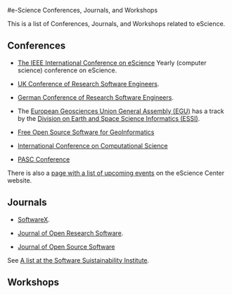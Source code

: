 #e-Science Conferences, Journals, and Workshops

This is a list of Conferences, Journals, and Workshops related to eScience.

## Conferences

* [The IEEE International Conference on eScience](https://escience-conference.org/) Yearly (computer science) conference on eScience.

* [UK Conference of Research Software Engineers](https://rse.ac.uk/conf2019/).

* [German Conference of Research Software Engineers](https://www.de-rse.org/en/conf2019/index.html).

* The [European Geosciences Union General Assembly (EGU)](http://www.egu.eu/) has a track by the [Division on Earth and Space Science Informatics (ESSI)](http://www.egu.eu/essi/home/).

* [Free Open Source Software for GeoInformatics](https://2019.foss4g.org/)

* [International Conference on Computational Science](https://www.iccs-meeting.org/iccs2019/)

* [PASC Conference](https://pasc19.pasc-conference.org)


There is also a [page with a list of upcoming events](https://www.esciencecenter.nl/events/) on the eScience Center website.

## Journals


* [SoftwareX](http://www.journals.elsevier.com/softwarex/).

* [Journal of Open Research Software](http://openresearchsoftware.metajnl.com/).

* [Journal of Open Source Software](https://joss.theoj.org)

See [A list at the Software Suistainability Institute](http://www.software.ac.uk/resources/guides/which-journals-should-i-publish-my-software).

## Workshops
